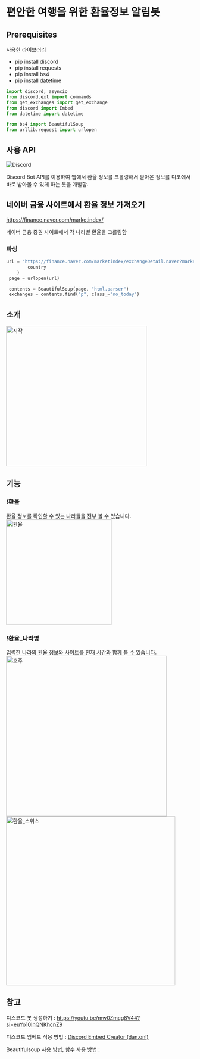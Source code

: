 # 편안한 여행을 위한 환율정보 알림봇

## **Prerequisites**

사용한 라이브러리

- pip install discord
- pip install requests
- pip install bs4
- pip install datetime

```python
import discord, asyncio
from discord.ext import commands
from get_exchanges import get_exchange
from discord import Embed
from datetime import datetime

from bs4 import BeautifulSoup
from urllib.request import urlopen
```

## 사용 API

![Discord]([(https://upload.wikimedia.org/wikipedia/ko/thumb/6/62/%EB%94%94%EC%8A%A4%EC%BD%94%EB%93%9C_%EB%A1%9C%EA%B3%A0.svg/1013px-%EB%94%94%EC%8A%A4%EC%BD%94%EB%93%9C_%EB%A1%9C%EA%B3%A0.svg.png?20210524072931)])

Discord Bot API를 이용하여 웹에서 환율 정보를 크롤링해서 받아온 정보를 디코에서 바로 받아볼 수 있게 하는 봇을 개발함.

## 네이버 금융 사이트에서 환율 정보 가져오기

https://finance.naver.com/marketindex/

네이버 금융 증권 사이트에서 각 나라별 환율을 크롤링함

### 파싱

```python
url = "https://finance.naver.com/marketindex/exchangeDetail.naver?marketindexCd=FX_{}KRW".format(
        country
    )
 page = urlopen(url)

 contents = BeautifulSoup(page, "html.parser")
 exchanges = contents.find("p", class_="no_today")
```


## 소개
<img width="377" alt="시작" src="https://github.com/xxrainow/The_most_efficient_travel_helper/assets/90715224/2d89f09e-fbe4-4ce8-9680-50bc85690b88">


## 기능

### !환율

환율 정보를 확인할 수 있는 나라들을 전부 볼 수 있습니다.
<img width="283" alt="환율" src="https://github.com/xxrainow/The_most_efficient_travel_helper/assets/90715224/76bed853-24cd-482f-869b-2cea78a291f5">


### !환율_나라명

입력한 나라의 환율 정보와 사이트를 현재 시간과 함께 볼 수 있습니다.
<img width="431" alt="호주" src="https://github.com/xxrainow/The_most_efficient_travel_helper/assets/90715224/22f459e5-5b98-4f7d-9e11-fc126660d5f0">
<img width="454" alt="환율_스위스" src="https://github.com/xxrainow/The_most_efficient_travel_helper/assets/90715224/c88d257b-805c-40b5-9ad8-729dbfe253de">




## 참고

디스코드 봇 생성하기 : https://youtu.be/mw0Zmcg8V44?si=euYo10InQNKhcnZ9

디스코드 임베드 적용 방법 : [Discord Embed Creator (dan.onl)](https://embed.dan.onl/)

Beautifulsoup 사용 방법, 함수 사용 방법 : 







